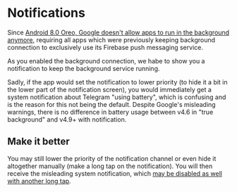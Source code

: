 # Notifications

Since [Android 8.0 Oreo, Google doesn't allow apps to run in the background anymore](https://developer.android.com/about/versions/oreo/background#services), requiring all apps which were previously keeping background connection to exclusively use its Firebase push messaging service. 

As you enabled the background connection, we habe to show you a notification to keep the background service running.

Sadly, if the app would set the notification to lower priority (to hide it a bit in the lower part of the notification screen), you would immediately get a system notification about Telegram "using battery", which is confusing and is the reason for this not being the default. Despite Google's misleading warnings, there is no difference in battery usage between v4.6 in "true background" and v4.9+ with notification.

## Make it better

You may still lower the priority of the notification channel or even hide it altogether manually (make a long tap on the notification). You will then receive the misleading system notification, which [may be disabled as well with another long tap](https://9to5google.com/2017/10/26/how-to-disable-android-oreo-using-battery-notification-android-basics/).
